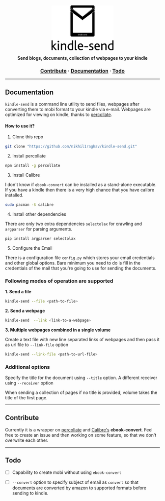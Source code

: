 <p align = "center">
<img src="assets/kindle-send-small.png" width="40%">
</p>

<p align = "center">
<strong>Send blogs, documents, collection of webpages to your kindle</strong>
</p>
<h3 align="center">
<a href="#contribute">Contribute</a>
<span> · </span>
<a href="#documentation">Documentation</a>
<span> · </span>
<a href="#todo">Todo</a>
</h3>

---

## Documentation

`kindle-send` is a command line utility to send files, webpages after converting them to mobi format to your kindle via e-mail. 
Webpages are optimized for viewing on kindle, thanks to [percollate](https://github.com/danburzo/percollate).

#### How to use it?

1. Clone this repo
```sh
git clone "https://github.com/nikhil1raghav/kindle-send.git"
```

2. Install percollate

```sh
npm install -g percollate
```

3. Install Calibre

I don't know if `ebook-convert` can be installed as a stand-alone  executable. If you have a kindle then there is a very high chance that you have calibre installed.

```sh
sudo pacman -S calibre
```

4. Install other dependencies

There are only two extra dependencies `selectolax` for crawling and `argparser` for parsing arguments.

```sh
pip install argparser selectolax
```

5. Configure the Email

There is a configuration file `config.py` which stores your email credentials and other global options. Bare minimum you need to do is fill in the credentials of the mail that you're going to use for sending the documents.



### Following modes of operation are supported

__1. Send a file__


```sh
kindle-send --file <path-to-file>
```

__2. Send a webpage__
```sh
kindle-send  --link <link-to-a-webpage>
```

__3. Multiple webpages combined in a single volume__

Create a text file with new line separated links of webpages and then pass it as url file to `--link-file` option

```sh
kindle-send --link-file <path-to-url-file>
```

### Additional options

Specify the title for the document using `--title` option.
A different receiver using `--receiver` option

When sending a collection of pages if no title is provided, volume takes the title of the first page.



---

## Contribute

Currently it is a wrapper on [percollate](https://github.com/danburzo/percollate) and [Calibre's](https://github.com/danburzo/percollate) __ebook-convert__. 
Feel free to create an issue and then working on some feature, so that we don't overwrite each other.


---


## Todo

- [ ] Capability to create mobi without using `ebook-convert`
- [ ] `--convert` option to specify subject of email as `convert` so that documents are converted by amazon to supported formats before sending to kindle.


